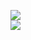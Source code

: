 [![](https://img.shields.io/badge/Made%20With-Github%20Spray-lightgrey.svg?style=for-the-badge&logo=github)](https://github.com/Annihil/github-spray#337)  
[![](https://i.imgur.com/2DrTn0Z.gif)](https://github.com/Annihil/github-spray)